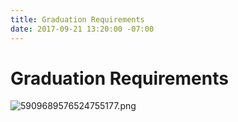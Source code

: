 ```yaml
---
title: Graduation Requirements
date: 2017-09-21 13:20:00 -07:00
---
```


# Graduation Requirements

![5909689576524755177.png](/uploads/5909689576524755177.png)